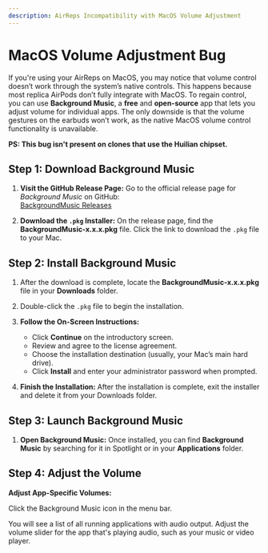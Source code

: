 ```yaml
---
description: AirReps Incompatibility with MacOS Volume Adjustment
---
```


# **MacOS Volume Adjustment Bug**

If you're using your AirReps on MacOS, you may notice that volume control doesn’t work through the system’s native controls. This happens because most replica AirPods don’t fully integrate with MacOS.
To regain control, you can use **Background Music**, a **free** and **open-source** app that lets you adjust volume for individual apps. The only downside is that the volume gestures on the earbuds won’t work, as the native MacOS volume control functionality is unavailable.

**PS: This bug isn't present on clones that use the Huilian chipset.**

## **Step 1: Download Background Music**

1. **Visit the GitHub Release Page:**
   Go to the official release page for *Background Music* on GitHub:  
   [BackgroundMusic Releases](https://github.com/kyleneideck/BackgroundMusic/releases/)

2. **Download the `.pkg` Installer:**
   On the release page, find the **BackgroundMusic-x.x.x.pkg** file. Click the link to download the `.pkg` file to your Mac.

## **Step 2: Install Background Music**

1. After the download is complete, locate the **BackgroundMusic-x.x.x.pkg** file in your **Downloads** folder.

2. Double-click the `.pkg` file to begin the installation.

3. **Follow the On-Screen Instructions:**

   * Click **Continue** on the introductory screen.
   * Review and agree to the license agreement.
   * Choose the installation destination (usually, your Mac’s main hard drive).
   * Click **Install** and enter your administrator password when prompted.

4. **Finish the Installation:**
   After the installation is complete, exit the installer and delete it from your Downloads folder.

## **Step 3: Launch Background Music**

1. **Open Background Music:**
   Once installed, you can find **Background Music** by searching for it in Spotlight or in your **Applications** folder.

## **Step 4: Adjust the Volume**

**Adjust App-Specific Volumes:**

Click the Background Music icon in the menu bar.

You will see a list of all running applications with audio output. Adjust the volume slider for the app that's playing audio, such as your music or video player.

